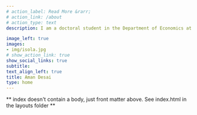 ```yaml
---
# action_label: Read More &rarr;
# action_link: /about
# action_type: text
description: I am a doctoral student in the Department of Economics at the Graduate Center, CUNY. My    research interests are  at the intersection of income      inequality, intergenerational income mobility,    and their public policy implications. I am    also interested in financial modeling using advanced statistical  and machine learning techniques. In my spare time, I like to read non-fiction, watch cricket, and soccer games.

image_left: true
images:
- img/isola.jpg
# show_action_link: true
show_social_links: true
subtitle:
text_align_left: true
title: Aman Desai
type: home
---
```


** index doesn't contain a body, just front matter above.
See index.html in the layouts folder **
